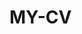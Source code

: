  # MY-CV  
 
       
         
           
                   
              
            
                 
          
        
     
   
     
 
  
